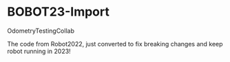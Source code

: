 # BOBOT23-Import
OdometryTestingCollab

The code from Robot2022, just converted to fix breaking changes and keep robot running in 2023!
